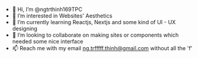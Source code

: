 - 👋 Hi, I’m @ngtrthinh169TPC
- 👀 I’m interested in Websites' Aesthetics
- 🌱 I’m currently learning Reactjs, Nextjs and some kind of UI - UX designing
- 💞️ I’m looking to collaborate on making sites or components which needed some nice interface
- 📫 Reach me with my email ng.trfffff.thinh@gmail.com without all the 'f'

<!---
ngtrthinh169TPC/ngtrthinh169TPC is a ✨ special ✨ repository because its `README.md` (this file) appears on your GitHub profile.
You can click the Preview link to take a look at your changes.
--->
